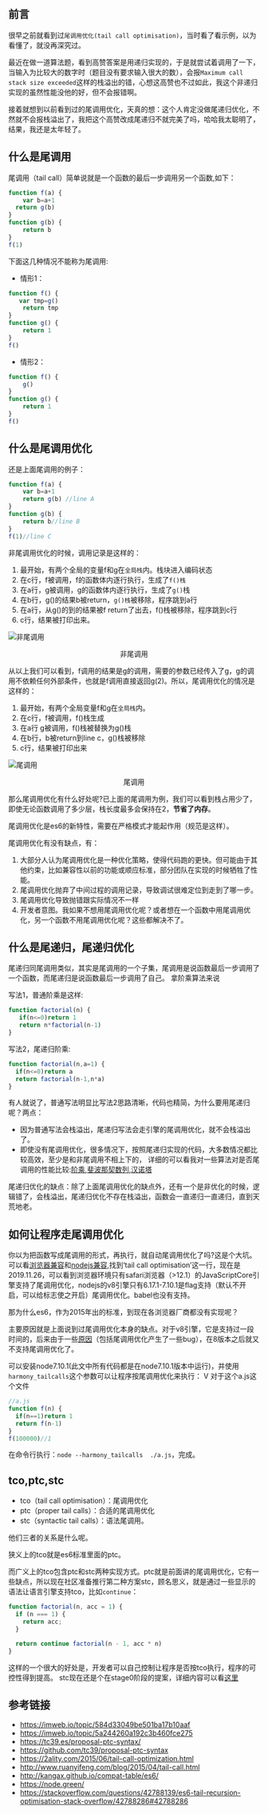 ## 前言
很早之前就看到过`尾调用优化(tail call optimisation)`，当时看了看示例，以为看懂了，就没再深究过。

最近在做一道算法题，看到高赞答案是用递归实现的，于是就尝试着调用了一下，当输入为比较大的数字时（题目没有要求输入很大的数），会报`Maximum call stack size exceeded`这样的栈溢出的错，心想这高赞也不过如此，我这个非递归实现的虽然性能没他的好，但不会报错啊。

接着就想到以前看到过的尾调用优化，天真的想：这个人肯定没做尾递归优化，不然就不会报栈溢出了，我把这个高赞改成尾递归不就完美了吗，哈哈我太聪明了，结果，我还是太年轻了。

## 什么是尾调用

尾调用（tail call）简单说就是一个函数的最后一步调用另一个函数,如下：
```javascript
function f(a) {
    var b=a+1
  return g(b)
}
function g(b) {
    return b
}
f(1)
```
下面这几种情况不能称为尾调用:
- 情形1：

```javascript
function f() {
   var tmp=g()
    return tmp
}
function g() {
    return 1
}
f()
```
- 情形2：

```javascript
function f() {
    g()
}
function g() {
    return 1
}
f()
```

## 什么是尾调用优化

还是上面尾调用的例子：
```javascript
function f(a) {
    var b=a+1
    return g(b) //line A
}
function g(b) {
    return b//line B
}
f(1)//line C
```

非尾调用优化的时候，调用记录是这样的：
1. 最开始，有两个全局的变量f和g在`全局栈`内。栈块进入编码状态
2. 在c行，f被调用，f的函数体内逐行执行，生成了`f()栈`
3. 在a行，g被调用，g的函数体内逐行执行，生成了`g()`栈
4. 在b行，g()的结果b被return，`g()栈`被移除，程序跳到a行
5. 在a行，从g()的到的结果被f return了出去，f()栈被移除，程序跳到c行
6. c行，结果被打印出来。

![非尾调用](./tc.png '非尾调用')
 <center>非尾调用</center>



从以上我们可以看到，f调用的结果是g的调用，需要的参数已经传入了g，g的调用不依赖任何外部条件，也就是f调用直接返回g(2)。所以，尾调用优化的情况是这样的：
1. 最开始，有两个全局变量f和g在`全局栈`内。
2. 在c行，f被调用，f()栈生成
3. 在a行 g被调用，f()栈被替换为g()栈
4. 在b行，b被return到line c，g()栈被移除
5. c行，结果被打印出来

![尾调用](./tco.png '尾调用')
 <center>尾调用</center>
 
 那么尾调用优化有什么好处呢?已上面的尾调用为例，我们可以看到栈占用少了，即使无论函数调用了多少层，栈长度最多会保持在2，**节省了内存**。
 
 尾调用优化是es6的新特性，需要在严格模式才能起作用（规范是这样）。
 
尾调用优化有没有缺点，有：
1. 大部分人认为尾调用优化是一种优化策略，使得代码跑的更快。但可能由于其他约束，比如兼容性以前的功能或顺应标准，部分团队在实现的时候牺牲了性能。
2. 尾调用优化抛弃了中间过程的调用记录，导致调试很难定位到走到了哪一步。
3. 尾调用优化导致抛错跟实际情况不一样
4. 开发者意图。我如果不想用尾调用优化呢？或者想在一个函数中用尾调用优化，另一个函数不用尾调用优化呢？这些都解决不了。

## 什么是尾递归，尾递归优化
 
 尾递归同尾调用类似，其实是尾调用的一个子集，尾调用是说函数最后一步调用了一个函数，而尾递归是说函数最后一步调用了自己。
 拿阶乘算法来说
 
 写法1，普通阶乘是这样:
 ```javascript
function factorial(n) {
    if(n<=0)return 1
    return n*factorial(n-1)
}
```
写法2，尾递归阶乘:
```javascript
function factorial(n,a=1) {
  if(n<=0)return a
  return factorial(n-1,n*a)
}
```
有人就说了，普通写法明显比写法2思路清晰，代码也精简，为什么要用尾递归呢？两点：

- 因为普通写法会栈溢出，尾递归写法会走引擎的尾调用优化，就不会栈溢出了。
- 即使没有尾调用优化，很多情况下，按照尾递归实现的代码，大多数情况都比较高效，至少是和非尾调用不相上下的，
详细的可以看我对一些算法对是否尾调用的性能比较:[阶乘](./factorial.js),[斐波那契数列](./fibo.js),[汉诺塔](./hanoi.js)

尾递归优化的缺点：除了上面尾调用优化的缺点外，还有一个是非优化的时候，逻辑错了，会栈溢出，尾递归优化不存在栈溢出，函数会一直递归一直递归，直到天荒地老。

## 如何让程序走尾调用优化

你以为把函数写成尾调用的形式，再执行，就自动尾调用优化了吗?这是个大坑。可以看[浏览器兼容](http://kangax.github.io/compat-table/es6/)和[nodejs兼容](https://node.green/),找到‘tail call optimisation’这一行，现在是2019.11.26，可以看到浏览器环境只有safari浏览器（>12.1）的JavaScriptCore引擎支持了尾调用优化，nodejs的v8引擎只有6.17.1-7.10.1是flag支持（默认不开启，可以给标志使之开启）尾调用优化。babel也没有支持。

那为什么es6，作为2015年出的标准，到现在各浏览器厂商都没有实现呢？

主要原因就是上面说到过尾调用优化本身的缺点。对于v8引擎，它是支持过一段时间的，后来由于一些[原因](https://stackoverflow.com/questions/42788139/es6-tail-recursion-optimisation-stack-overflow/42788286#42788286)（包括尾调用优化产生了一些bug），在8版本之后就又不支持尾调用优化了。

可以安装node7.10.1(此文中所有代码都是在node7.10.1版本中运行)，并使用`harmony_tailcalls`这个参数可以让程序按尾调用优化来执行：
V
对于这个a.js这个文件
```javascript
//a.js
function f(n) {
  if(n==1)return 1
  return f(n-1)
}
f(100000)//1
```
在命令行执行：`node --harmony_tailcalls  ./a.js`，完成。

## tco,ptc,stc

- tco（tail call optimisation）：尾调用优化
- ptc（proper tail calls）：合适的尾调用优化
- stc（syntactic tail calls）：语法尾调用。

他们三者的关系是什么呢。

狭义上的tco就是es6标准里面的ptc。

而广义上的tco包含ptc和stc两种实现方式。ptc就是前面讲的尾调用优化，它有一些缺点，所以现在社区准备推行第二种方案stc，顾名思义，就是通过一些显示的语法让语言引擎支持tco，比如`continue`：
```javascript
function factorial(n, acc = 1) {
  if (n === 1) {
    return acc;
  }

  return continue factorial(n - 1, acc * n)
}
```
这样的一个很大的好处是，开发者可以自己控制让程序是否按tco执行，程序的可控性得到提高。
stc现在还是个在stage0阶段的提案，详细内容可以看[这里](https://github.com/tc39/proposal-ptc-syntax)





## 参考链接
- https://imweb.io/topic/584d33049be501ba17b10aaf
- https://imweb.io/topic/5a244260a192c3b460fce275
- https://tc39.es/proposal-ptc-syntax/
- https://github.com/tc39/proposal-ptc-syntax
- https://2ality.com/2015/06/tail-call-optimization.html
- http://www.ruanyifeng.com/blog/2015/04/tail-call.html
- http://kangax.github.io/compat-table/es6/
- https://node.green/
- https://stackoverflow.com/questions/42788139/es6-tail-recursion-optimisation-stack-overflow/42788286#42788286




